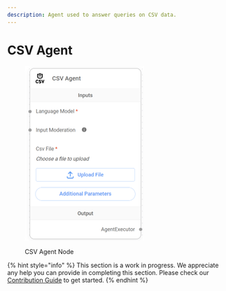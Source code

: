 ```yaml
---
description: Agent used to answer queries on CSV data.
---
```


# CSV Agent

<figure><img src="../../../.gitbook/assets/image (16).png" alt="" width="273"><figcaption><p>CSV Agent Node</p></figcaption></figure>

{% hint style="info" %}
This section is a work in progress. We appreciate any help you can provide in completing this section. Please check our [Contribution Guide](../../../contributing/) to get started.
{% endhint %}
